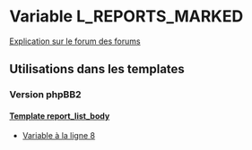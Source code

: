 # Variable L_REPORTS_MARKED
[Explication sur le forum des forums](http://forum.forumactif.com/t294113-listing-des-variables#L_REPORTS_MARKED)
## Utilisations dans les templates
### Version phpBB2
#### [Template report_list_body](subsilver/report_list_body.md)
* [Variable à la ligne 8](../subsilver/report_list_body.tpl#L8)